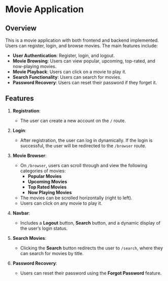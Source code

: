 # Movie Application

## Overview

This is a movie application with both frontend and backend implemented. Users can register, login, and browse movies. The main features include:

- **User Authentication**: Register, login, and logout.
- **Movie Browsing**: Users can view popular, upcoming, top-rated, and now-playing movies.
- **Movie Playback**: Users can click on a movie to play it.
- **Search Functionality**: Users can search for movies.
- **Password Recovery**: Users can reset their password if they forget it.

## Features

1. **Registration**:
   - The user can create a new account on the `/` route.
2. **Login**:

   - After registration, the user can log in dynamically. If the login is successful, the user will be redirected to the `/browser` route.

3. **Movie Browser**:
   - On `/browser`, users can scroll through and view the following categories of movies:
     - **Popular Movies**
     - **Upcoming Movies**
     - **Top Rated Movies**
     - **Now Playing Movies**
   - The movies can be scrolled horizontally (right to left).
   - Users can click on any movie to play it.
4. **Navbar**:
   - Includes a **Logout** button, **Search** button, and a dynamic display of the user’s login status.
5. **Search Movies**:

   - Clicking the **Search** button redirects the user to `/search`, where they can search for movies by title.

6. **Password Recovery**:
   - Users can reset their password using the **Forgot Password** feature.
  

 
